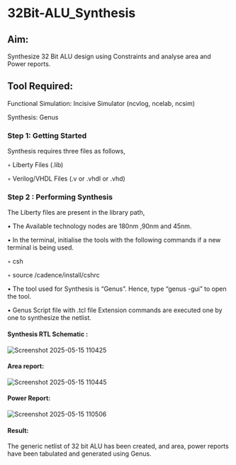# 32Bit-ALU_Synthesis

## Aim:

Synthesize 32 Bit ALU design using Constraints and analyse area and Power reports.

## Tool Required:

Functional Simulation: Incisive Simulator (ncvlog, ncelab, ncsim)

Synthesis: Genus

### Step 1: Getting Started

Synthesis requires three files as follows,

◦ Liberty Files (.lib)

◦ Verilog/VHDL Files (.v or .vhdl or .vhd)

### Step 2 : Performing Synthesis

The Liberty files are present in the library path,

• The Available technology nodes are 180nm ,90nm and 45nm.

• In the terminal, initialise the tools with the following commands if a new terminal is being
used.

◦ csh

◦ source /cadence/install/cshrc

• The tool used for Synthesis is “Genus”. Hence, type “genus -gui” to open the tool.

• Genus Script file with .tcl file Extension commands are executed one by one to synthesize the netlist.

#### Synthesis RTL Schematic :
![Screenshot 2025-05-15 110425](https://github.com/user-attachments/assets/cf932f63-37d4-415d-88b8-afb0a7683503)

#### Area report:
![Screenshot 2025-05-15 110445](https://github.com/user-attachments/assets/2df1df14-eecf-4656-8118-6c5d9b6399ce)

#### Power Report:
![Screenshot 2025-05-15 110506](https://github.com/user-attachments/assets/49ce975b-4b0e-422b-9e8f-8fb44ef30579)

#### Result: 

The generic netlist of 32 bit ALU  has been created, and area, power reports have been tabulated and generated using Genus.
